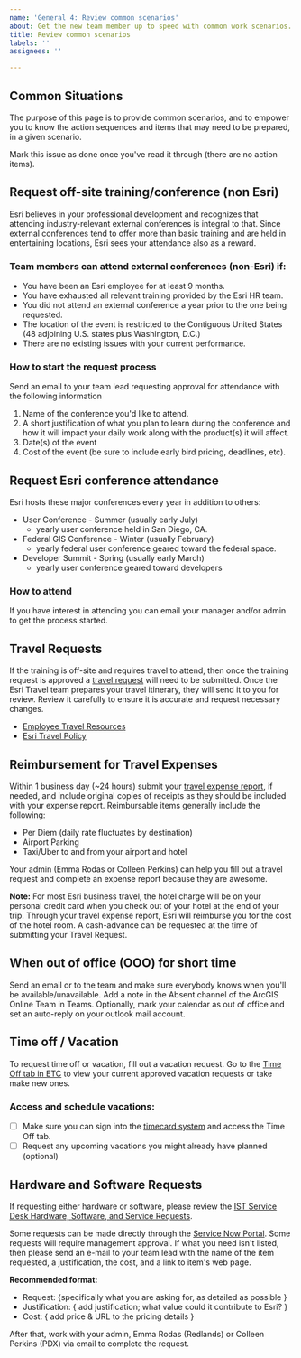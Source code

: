 ```yaml
---
name: 'General 4: Review common scenarios'
about: Get the new team member up to speed with common work scenarios.
title: Review common scenarios
labels: ''
assignees: ''

---
```


## Common Situations 
The purpose of this page is to provide common scenarios, and to empower you to know the action sequences and items that may need to be prepared, in a given scenario.

Mark this issue as done once you've read it through (there are no action items).

## Request off-site training/conference (non Esri)
Esri believes in your professional development and recognizes that attending industry-relevant external conferences is integral to that. Since external conferences tend to offer more than basic training and are held in entertaining locations, Esri sees your attendance also as a reward.
 
### Team members can attend external conferences (non-Esri) if:
- You have been an Esri employee for at least 9 months.
- You have exhausted all relevant training provided by the Esri HR team.
- You did not attend an external conference a year prior to the one being requested.
- The location of the event is restricted to the Contiguous United States (48 adjoining U.S. states plus Washington, D.C.)
- There are no existing issues with your current performance.

### How to start the request process
Send an email to your team lead requesting approval for attendance with the following information
1. Name of the conference you'd like to attend.
2. A short justification of what you plan to learn during the conference and how it will impact your daily work along with the product(s) it will affect.
3. Date(s) of the event
4. Cost of the event (be sure to include early bird pricing, deadlines, etc).

## Request Esri conference attendance
Esri hosts these major conferences every year in addition to others:
* User Conference - Summer (usually early July)
  * yearly user conference held in San Diego, CA.
* Federal GIS Conference - Winter (usually February)
  * yearly federal user conference geared toward the federal space.
* Developer Summit - Spring (usually early March)
  * yearly user conference geared toward developers

### How to attend
If you have interest in attending you can email your manager and/or admin to get the process started.

## Travel Requests
If the training is off-site and requires travel to attend, then once the training request is approved a [travel request](https://travel.esri.com) will need to be submitted. Once the Esri Travel team prepares your travel itinerary, they will send it to you for review. Review it carefully to ensure it is accurate and request necessary changes.

- [Employee Travel Resources](https://compass.esri.com/resources/Travel-Resources/Pages/Travel.aspx) 
- [Esri Travel Policy](https://compass.esri.com/org/AcctDiv/Shared%20Documents/Corp%20Travel%20Policy.pdf)

## Reimbursement for Travel Expenses
Within 1 business day (~24 hours) submit your [travel expense report](https://apps.powerapps.com/play/ed7077d4-23b3-4706-be19-7b0b73b41607?tenantId=aee6e3c9-711e-4c7c-bd27-04f2307db20d&source=portal&screenColor=rgba%280%2c%20176%2c%20240%2c%201%29), if needed, and include original copies of receipts as they should be included with your expense report. Reimbursable items generally include the following:

- Per Diem (daily rate fluctuates by destination)
- Airport Parking
- Taxi/Uber to and from your airport and hotel

Your admin (Emma Rodas or Colleen Perkins) can help you fill out a travel request and complete an expense report because they are awesome.

**Note:** For most Esri business travel, the hotel charge will be on your personal credit card when you check out of your hotel at the end of your trip. Through your travel expense report, Esri will reimburse you for the cost of the hotel room. A cash-advance can be requested at the time of submitting your Travel Request.

## When out of office (OOO) for short time

Send an email or to the team and make sure everybody knows when you'll be available/unavailable. Add a note in the Absent channel of the ArcGIS Online Team in Teams. Optionally, mark your calendar as out of office and set an auto-reply on your outlook mail account.

## Time off / Vacation

To request time off or vacation, fill out a vacation request. Go to the [Time Off tab in ETC](https://etc.esri.com/#/request-time-off) to view your current approved vacation requests or take make new ones.

### Access and schedule vacations:

- [ ] Make sure you can sign into the [timecard system](https://etc.esri.com/) and access the Time Off tab.
- [ ] Request any upcoming vacations you might already have planned (optional)

## Hardware and Software Requests
If requesting either hardware or software, please review the [IST Service Desk Hardware, Software, and Service Requests](https://compass.esri.com/org/ISTDiv/Pages/requests.aspx).

Some requests can be made directly through the [Service Now Portal](https://esri.service-now.com/sp/). Some requests will require management approval. If what you need isn't listed, then please send an e-mail to your team lead with the name of the item requested, a justification, the cost, and a link to item's web page.

**Recommended format:**

- Request: {specifically what you are asking for, as detailed as possible }
- Justification: { add justification; what value could it contribute to Esri? }
- Cost: { add price & URL to the pricing details }

After that, work with your admin, Emma Rodas (Redlands) or Colleen Perkins (PDX) via email to complete the request.
